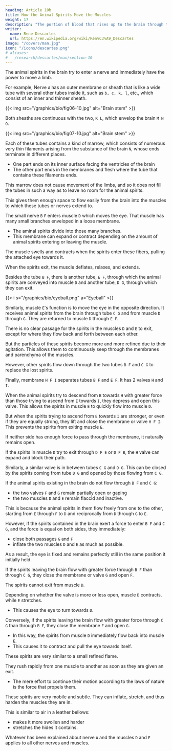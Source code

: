 ```yaml
---
heading: Article 10b
title: How the Animal Spirits Move the Muscles
weight: 17
description: "The portion of blood that rises up to the brain through the arteries primarily produces the animal spirits"
writer:
  name: Rene Descartes
  url: https://en.wikipedia.org/wiki/Ren%C3%A9_Descartes
image: "/covers/man.jpg"
icon: "/icons/descartes.png"
# aliases:
#   /research/descartes/man/section-10
---
```




<!-- I will explain the structure of the nerves and muscles. I will show how  -->

The animal spirits in the brain try to enter a nerve and immediately have the power to move a limb. 

<!-- Afterwards, I will demonstrate how the sense organs are affected by external objects.  -->

<!-- Finally, I will explain in detail all the activities carried out in the brain's cavities and pores, where the animal spirits tend to go, and what our functions are, which this machine can imitate with their help. -->

<!-- If I were to start with the brain and follow the course of the spirits, as I previously traced the flow of blood, other matters would be less clear.  -->

For example, Nerve `A` has an outer membrane or sheath that is like a wide tube with several other tubes inside it, such as `b, c, k, l`, etc., which consist of an inner and thinner sheath. 

{{< img src="/graphics/bio/fig06-10.jpg" alt="Brain stem" >}}



Both sheaths are continuous with the two, `K L`, which envelop the brain `M N O`.

{{< img src="/graphics/bio/fig07-10.jpg" alt="Brain stem" >}}

Each of these tubes contains a kind of marrow, which consists of numerous very thin filaments arising from the substance of the brain `N`, whose ends terminate in different places.

- One part ends on its inner surface facing the ventricles of the brain
- The other part ends in the membranes and flesh where the tube that contains these filaments ends. 

This marrow does not cause movement of the limbs, and so it does not fill the tubes in such a way as to leave no room for the animal spirits. 

This gives them enough space to flow easily from the brain into the muscles to which these tubes or nerves extend to.

The small nerve `B` `F` enters muscle `D` which moves the eye. That muscle has many small branches enveloped in a loose membrane.
- The aminal spirits divide into those many branches.
- This membrane can expand or contract depending on the amount of animal spirits entering or leaving the muscle.

The muscle swells and contracts when the spirits enter these fibers, pulling the attached eye towards it.

When the spirits exit, the muscle deflates, relaxes, and extends.

Besides the tube `B F`, there is another tube, `E F`, through which the animal spirits are conveyed into muscle `D` and another tube, `D G`, through which they can exit.

{{< i s="/graphics/bio/eyeball.png" a="Eyeball" >}}


Similarly, muscle `E`'s function is to move the eye in the opposite direction. It receives animal spirits from the brain through tube `C G` and from muscle `D` through `G`. They are returned to muscle `D` through `E F`.

There is no clear passage for the spirits in the muscles `D` and `E` to exit, except for where they flow back and forth between each other.

But the particles of these spirits become more and more refined due to their agitation. This allows them to continuously seep through the membranes and parenchyma of the muscles. 

However, other spirits flow down through the two tubes `B F` and `C G` to replace the lost spirits.

Finally, membrane `H F I` separates tubes `B F` and `E F`. It has 2 valves `H` and `I`. 

When the animal spirits try to descend from `B` towards `H` with greater force than those trying to ascend from `E` towards `I`, they depress and open this valve. This allows the spirits in muscle `E` to quickly flow into muscle `D`. 

But when the spirits trying to ascend from `E` towards `I` are stronger, or even if they are equally strong, they lift and close the membrane or valve `H F I`. This prevents the spirits from exiting muscle `E`. 

If neither side has enough force to pass through the membrane, it naturally remains open.

If the spirits in muscle `D` try to exit through `D F E` or `D F B`, the `H` valve can expand and block their path. 

Similarly, a similar valve is in between tubes `C G` and `D G`. This can be closed by the spirits coming from tube `D G` and opened by those flowing from `C G`.

If the animal spirits existing in the brain do not flow through `B F` and `C G`:
- the two valves `F` and `G` remain partially open or gaping
- the two muscles `D` and `E` remain flaccid and inactive.

This is because the animal spirits in them flow freely from one to the other, starting from `E` through `F` to `D` and reciprocally from `D` through `G` to `E`. 


However, if the spirits contained in the brain exert a force to enter `B F` and `C G`, and the force is equal on both sides, they immediately:
- close both passages `G` and `F`
- inflate the two muscles `D` and `E` as much as possible. 

As a result, the eye is fixed and remains perfectly still in the same position it initially held.

If the spirits leaving the brain flow with greater force through `B F` than through `C G`, they close the membrane or valve `G` and open `F`.

The spirits cannot exit from muscle `D`.

Depending on whether the valve is more or less open, muscle `D` contracts, while `E` stretches.
- This causes the eye to turn towards `D`. 

Conversely, if the spirits leaving the brain flow with greater force through `C G` than through `B F`, they close the membrane `F` and open `G`.
- In this way, the spirits from muscle `D` immediately flow back into muscle `E`.
- This causes it to contract and pull the eye towards itself.

These spirits are very similar to a small refined flame. 

They rush rapidly from one muscle to another as soon as they are given an exit.
<!-- In this matter, there is no need to imagine any other force that propels them except for  -->
- The mere effort to continue their motion according to the laws of nature is the force that propels them.

These spirits are very mobile and subtle. They can inflate, stretch, and thus harden the muscles they are in. 

This is similar to air in a leather bellows:
- makes it more swollen and harder
- stretches the hides it contains.

Whatever has been explained about nerve `A` and the muscles `D` and `E` applies to all other nerves and muscles.


<!-- It is through this manufacture alone that the spiritsin the brain present themselves to enter into some nerves, they have the force to move at the same moment some member.

Then, having touched upon respiration, and such other simple and ordinary movements, I shall say how external objects act against the organs of the senses; 

After that I shall explain in detail all that is done in the cavities and pores of the brain, how the animal spirits take their course there, and what are those of our functions which this machine can imitate by their means.

For if I begin with the brain, and only follow the course of the spirits in order, as I have done that of the blood, it seems to me that my discourse could not be at all so clear.

The outer skin is like a large pipe which contains several other small pipes b, c, k, 1, etc.

Inside each of these small tubes is a kind of marrow composed of several very fine threads which come from the own substance of the brain N. Their extremities end on the one side at its inner surface which looks at its concavities, and on the other at the skins and flesh against which the tube which contains them ends. 

This marrow does not cause any movement of the limbs. It does not fill the small tubes that contain it to such an extent that the animal spirits do not find enough room to flow easily from the brain into the muscles, where these small tubes, which must here be counted as small nerves, go.

See after this how the pipe, or little nerve bf goes into the muscle D supposes to be one of those which move the eye; and how it divides into several branches, composed of a loose skin, which can expand, or widen and shrink, according to the quantity of animal spirits that enter or leave it, and whose branches or fibers are so arranged, that when the animal spirits enter it, they cause the whole body of the muscle to swell and swell, and thus pull the eye to which it is attached; 

as, on the contrary, when they come out of it, this muscle loosens and lengthens. Moreover, see that besides the pipe bf, there is still another, namely ' ef, by which the animal spirits can enter the muscle D, and another, namely dg, by which they can leave it.

And that all the same muscle E, which I suppose serves to move the eye quite contrary to the preceding one, receives the animal spirits from the brain through the tube cg, and from muscle D through dg, and sends them back to D through ef.

Although there is no obvious passage through which the spirits contained in the two muscles D and E can leave them, except to enter from one into the other, nevertheless, because their parts are very small, and even because they are constantly becoming more and more subtle by the force of their agitation, some of them always escape through the skins and flesh of these muscles, but on the other hand, some of them also always return through the two pipes bf, cg.

Finally, between the 2 pipes bf, ef, there is a certain small skin Hfil which separates these 2 pipes. It serves as a door for them, which has two folds H and i. 

When the animal spirits which tend to descend from b to H have more strength than those which tend to ascend from e to i, this door lowers and opens this skin. This lets those which are in the muscle £ to flow with them very rapidly towards D. 

But when those who tend to rise from e to i are stronger, or only when they are as strong as the others, they raise and close this skin Hfi. This prevents themselves from coming out of the muscle £; instead of which, if they do not have enough strength on both sides to push it, it naturally remains ajar. 

If sometimes the spirits contained in the muscle D tend to come out of it by dfe, or dfb, the fold H can extend, and block their passage; 

All the same between the two pipes cg, dg, there is a small skin or valve g, similar to the preceding one, which remains naturally ajar, and which can be closed by the spirits qfc coming from the pipe dg, and opened by those which come from cg. 

If the animal spirits which are in the brain do not tend, or hardly at all, to flow through the pipes bf, cg, the two little skins or valves f and g remain ajar, and so the two muscles D and £ are loose and without action; so long as the animal spirits which they contain pass freely from one to the other, taking their course from e through f to d, and conversely from d through g to e. 

But if the spirits which are in the hoop tend to enter with some force into the two pipes bf, cg, and this force is equal on both sides, they immediately close the two passages g and f, and swell the two muscles D and E as much as they can, making them by this "means hold and stop the eye firm in the situation they find it.


Then if these spirits which come from the brain tend to flow with more force through bf than through cg, they close the little skin g, and open f, and this more or less, according to whether they act more or less strongly; by means of which the spirits contained in the muscle go to the muscle D, through the channel ef; and this more or less quickly, according to whether the skin f is more or less open; so that the muscle D, from which these spirits cannot come out, becomes shorter, and E becomes longer; and thus the eye is turned towards E. 

As, on the contrary, if the spirits which are in the brain tend to flow with more force through cg than through bf, they close the little skin f, and or vrent g; so that the spirits of the muscle D return at once through the channel dg into the muscle E, which by this means shortens, and withdraws the eye from its side. For you know well that these spirits, being like a very subtle wind or flame, cannot fail to flow very rapidly from one muscle into another, as soon as they find some passage, even though there is no other power that carries them there than the only inclination they have to continue their movement according to the laws of nature. 

Even though they are very mobile and subtle, they are strong enough to swell and stiffen the muscles in which they are enclosed, just as the air in a balloon hardens it and makes the skins that hold it taut.

Now it is easy for you to apply what I have just said about nerve A, and the two muscles D and E, to all the other muscles and nerves; and thus to hear how the machine of which I speak can be moved in all the same ways as our bodies by the mere force of the animal spirits which flow from the brain into the nerves: for for each movement, and for its opposite, you can ima gine two small nerves, or pipes, such as are bf y cg^ and two others such as are dg, ef, and two "small doors or valves such as are Hfi and g. 

These tubes are inserted in the muscles in thousands of ways*. But it is not difficult to judge what they are, knowing what anatomy can teach you of the external shape and use of each muscle. 

For example, the eyelids are moved by 2 muscles:

1. `T` serves only to open the upper one
2. `V` serves alternately to open and close them both

They receive the spirits through 2 pipes `pu` and `qs`. 
- One of these 2 pipes `PR` goes into these 2 muscles.
- The other `qs` goes into one of them only.

The branches `r` and `s` are almost inserted in the same way into the muscle `V`, have however two quite opposite effects there, because of the diverse disposition of their branches or of their fibers; which is enough to make you understand the others.

The animal spirits can cause some movements in all the members where some nerves end, even if there are many where anatomists do not notice any visible ones.

Examples are in the:
- eye
- heart
- liver
- gall bladder
- spleen
- etc. -->
